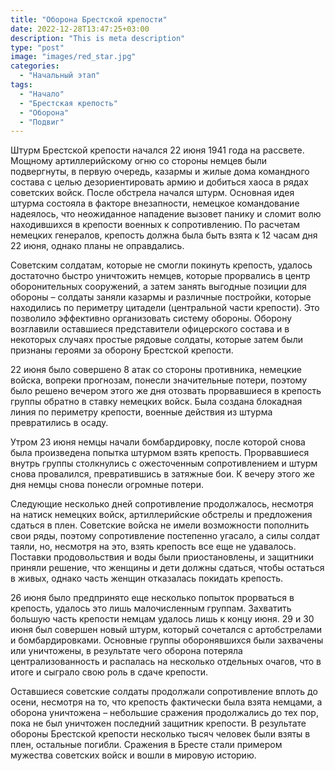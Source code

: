 ```yaml
---
title: "Оборона Брестской крепости"
date: 2022-12-28T13:47:25+03:00
description: "This is meta description"
type: "post"
image: "images/red_star.jpg"
categories:
  - "Начальный этап"
tags:
  - "Начало"
  - "Брестская крепость"
  - "Оборона"
  - "Подвиг"
---
```


Штурм Брестской крепости начался 22 июня 1941 года на рассвете. Мощному артиллерийскому огню со стороны немцев были подвергнуты, в первую очередь, казармы и жилые дома командного состава с целью дезориентировать армию и добиться хаоса в рядах советских войск. После обстрела начался штурм. Основная идея штурма состояла в факторе внезапности, немецкое командование надеялось, что неожиданное нападение вызовет панику и сломит волю находившихся в крепости военных к сопротивлению. По расчетам немецких генералов, крепость должна была быть взята к 12 часам дня 22 июня, однако планы не оправдались.

Советским солдатам, которые не смогли покинуть крепость, удалось достаточно быстро уничтожить немцев, которые прорвались в центр оборонительных сооружений, а затем занять выгодные позиции для обороны – солдаты заняли казармы и различные постройки, которые находились по периметру цитадели (центральной части крепости). Это позволило эффективно организовать систему обороны. Оборону возглавили оставшиеся представители офицерского состава и в некоторых случаях простые рядовые солдаты, которые затем были признаны героями за оборону Брестской крепости.

22 июня было совершено 8 атак со стороны противника, немецкие войска, вопреки прогнозам, понесли значительные потери, поэтому было решено вечером этого же дня отозвать прорвавшиеся в крепость группы обратно в ставку немецких войск. Была создана блокадная линия по периметру крепости, военные действия из штурма превратились в осаду.

Утром 23 июня немцы начали бомбардировку, после которой снова была произведена попытка штурмом взять крепость. Прорвавшиеся внутрь группы столкнулись с ожесточенным сопротивлением и штурм снова провалился, превратившись в затяжные бои. К вечеру этого же дня немцы снова понесли огромные потери.

Следующие несколько дней сопротивление продолжалось, несмотря на натиск немецких войск, артиллерийские обстрелы и предложения сдаться в плен. Советские войска не имели возможности пополнить свои ряды, поэтому сопротивление постепенно угасало, а силы солдат таяли, но, несмотря на это, взять крепость все еще не удавалось. Поставки продовольствия и воды были приостановлены, и защитники приняли решение, что женщины и дети должны сдаться, чтобы остаться в живых, однако часть женщин отказалась покидать крепость.

26 июня было предпринято еще несколько попыток прорваться в крепость, удалось это лишь малочисленным группам. Захватить большую часть крепости немцам удалось лишь к концу июня. 29 и 30 июня был совершен новый штурм, который сочетался с артобстрелами и бомбардировками. Основные группы оборонявшихся были захвачены или уничтожены, в результате чего оборона потеряла централизованность и распалась на несколько отдельных очагов, что в итоге и сыграло свою роль в сдаче крепости.

Оставшиеся советские солдаты продолжали сопротивление вплоть до осени, несмотря на то, что крепость фактически была взята немцами, а оборона уничтожена – небольшие сражения продолжались до тех пор, пока не был уничтожен последний защитник крепости. В результате обороны Брестской крепости несколько тысяч человек были взяты в плен, остальные погибли. Сражения в Бресте стали примером мужества советских войск и вошли в мировую историю.



